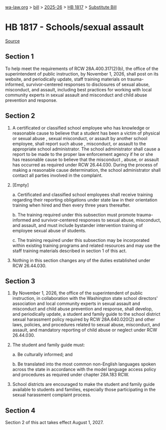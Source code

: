 [wa-law.org](/) > [bill](/bill/) > [2025-26](/bill/2025-26/) > [HB 1817](/bill/2025-26/hb/1817/) > [Substitute Bill](/bill/2025-26/hb/1817/S/)

# HB 1817 - Schools/sexual assault

[Source](http://lawfilesext.leg.wa.gov/biennium/2025-26/Pdf/Bills/House%20Bills/1817-S.pdf)

## Section 1
To help meet the requirements of RCW 28A.400.317(2)(b), the office of the superintendent of public instruction, by November 1, 2026, shall post on its website, and periodically update, staff training materials on trauma-informed, survivor-centered responses to disclosures of sexual abuse, misconduct, and assault, including best practices for working with local community experts in sexual assault and misconduct and child abuse prevention and response.

## Section 2
1. A certificated or classified school employee who has knowledge or reasonable cause to believe that a student has been a victim of physical or sexual abuse , sexual misconduct, or assault by another school employee, shall report such abuse , misconduct, or assault to the appropriate school administrator. The school administrator shall cause a report to be made to the proper law enforcement agency if he or she has reasonable cause to believe that the misconduct , abuse, or assault has occurred as required under RCW 26.44.030. During the process of making a reasonable cause determination, the school administrator shall contact all parties involved in the complaint.

2. [Empty]

    a. Certificated and classified school employees shall receive training regarding their reporting obligations under state law in their orientation training when hired and then every three years thereafter.

    b. The training required under this subsection must promote trauma-informed and survivor-centered responses to sexual abuse, misconduct, and assault, and must include bystander intervention training of employee sexual abuse of students.

    c. The training required under this subsection may be incorporated within existing training programs and related resources and may use the staff training materials described in section 1 of this act.

3. Nothing in this section changes any of the duties established under RCW 26.44.030.

## Section 3
1. By November 1, 2026, the office of the superintendent of public instruction, in collaboration with the Washington state school directors' association and local community experts in sexual assault and misconduct and child abuse prevention and response, shall develop, and periodically update, a student and family guide to the school district sexual harassment policy required by RCW 28A.640.020(2) and other laws, policies, and procedures related to sexual abuse, misconduct, and assault, and mandatory reporting of child abuse or neglect under RCW 26.44.030.

2. The student and family guide must:

    a. Be culturally informed; and

    b. Be translated into the most common non-English languages spoken across the state in accordance with the model language access policy and procedures as required under chapter 28A.183 RCW.

3. School districts are encouraged to make the student and family guide available to students and families, especially those participating in the sexual harassment complaint process.

## Section 4
Section 2 of this act takes effect August 1, 2027.
